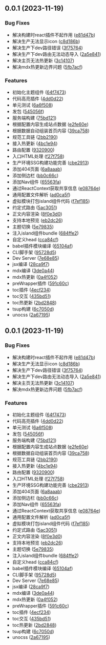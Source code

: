 ## 0.0.1 (2023-11-19)


### Bug Fixes

* 解决构建时react插件不起作用 ([e81d47b](https://github.com/loomou/island-press/commit/e81d47bd4fb7662b2cbc99fd31fe8b002ab8db3b))
* 解决生产无法显示icon ([c8d186b](https://github.com/loomou/island-press/commit/c8d186b0d4f7396b1be6caf360e1e4a690452477))
* 解决生产下dev路径错误 ([3f75764](https://github.com/loomou/island-press/commit/3f757645f97b32fda6eb9cd1027142737871d570))
* 解决生产下dev路由无法动态导入 ([2a5e841](https://github.com/loomou/island-press/commit/2a5e841972fe310b0ad10222353560488383d7cd))
* 解决主页无法热更新 ([3c14107](https://github.com/loomou/island-press/commit/3c14107a2a8cc41bcc7f1e076c5219e42e940b96))
* 解决mdx热更新边界问题 ([5fb7acf](https://github.com/loomou/island-press/commit/5fb7acfcc98155bc8b71d61e414e945abe0b6bdd))


### Features

* 初始化主题组件 ([64f7473](https://github.com/loomou/island-press/commit/64f74733e0368cb2d7a05b012730145b18f23004))
* 代码高亮插件 ([4dd0d22](https://github.com/loomou/island-press/commit/4dd0d2274a5137bb02ff3661ed85da5dbacc801b))
* 单元测试 ([6a6f508](https://github.com/loomou/island-press/commit/6a6f5088c1adf9c40a85e6de29ce8fd292af612c))
* 发包 ([545056f](https://github.com/loomou/island-press/commit/545056f2de3da963a7b4861817dad755d84d5a49))
* 服务端构建 ([75bd121](https://github.com/loomou/island-press/commit/75bd121e805b24a9f5f20dac6f3fbe4feb7bc65d))
* 根据配置内容生成站点数据 ([e2fe60e](https://github.com/loomou/island-press/commit/e2fe60eb65da9901125ea97bd34a453110eb5a99))
* 根据数据自动组装首页内容 ([39ca758](https://github.com/loomou/island-press/commit/39ca758cc6105819f5477a7e6209d6d0cebdcc72))
* 规范工具链 ([2bb2190](https://github.com/loomou/island-press/commit/2bb2190f55ebb27247a241b0b3ebd9703fe62823))
* 接入热更新 ([4bc1e94](https://github.com/loomou/island-press/commit/4bc1e94dec4227fe14bb07d52e3b7a5a282a357e))
* 路由配置 ([9320900](https://github.com/loomou/island-press/commit/932090054c385658f15fa34e81e9c4df2b5d4477))
* 入口HTML处理 ([f27f758](https://github.com/loomou/island-press/commit/f27f7587ff2aefc1dd1b9c61ed42daa91b678463))
* 生产环境SSG构建功能完善 ([cbe2913](https://github.com/loomou/island-press/commit/cbe291309da2f3b97356f38e5742b359a48befb4))
* 添加404页面 ([6a8aaab](https://github.com/loomou/island-press/commit/6a8aaaba8a282155c760284558a1fd58ca79a706))
* 添加侧边栏 ([bb0c66c](https://github.com/loomou/island-press/commit/bb0c66c1b18799b50ee1d6808bfc8f833c68ac1e))
* 添加Nav组件 ([65563fa](https://github.com/loomou/island-press/commit/65563fadcd29386fc5ed5475e7c11b848a3e43b9))
* 通过ReactContext获取共享信息 ([e08764e](https://github.com/loomou/island-press/commit/e08764e7fe0a12ec7edff7cb9af9b03198d2a2cb))
* 通用配置文件解析 ([ad0ca5f](https://github.com/loomou/island-press/commit/ad0ca5fcb39f9f1c957fe998a563d0ecf1ccdc01))
* 虚拟模块打包island组件代码 ([f7ef185](https://github.com/loomou/island-press/commit/f7ef1855dc9c8350353afe41074e3cee6859ec5f))
* 约定式路由 ([5ac3051](https://github.com/loomou/island-press/commit/5ac30515a0b31a21d21f8224bbdf63700be5a9c4))
* 正文内容渲染 ([8f0e3d0](https://github.com/loomou/island-press/commit/8f0e3d0fff077604b936eab6dd0f732e7c3ce492))
* 支持本地预览 ([eb2dc26](https://github.com/loomou/island-press/commit/eb2dc26dc5e26ad8b38ca39ffdcf6c96f8637e7a))
* 主题切换 ([5e79835](https://github.com/loomou/island-press/commit/5e79835199fa68fad82d32960bc757567d78fbe9))
* 注入island组件bundle ([684ffe2](https://github.com/loomou/island-press/commit/684ffe2ebde9c90812c09ac97d4253ea52e3b024))
* 自定义head ([cca84cf](https://github.com/loomou/island-press/commit/cca84cf8fbe7a5d9bcff843e5aae2c6cf0027ae8))
* babel插件模块编译 ([65104af](https://github.com/loomou/island-press/commit/65104af42aea5c6908c85ab4c0408a072886aadd))
* CLI脚手架 ([95728d5](https://github.com/loomou/island-press/commit/95728d53d4f19ffa7db0c6b830bbaf2f33943944))
* Dev Server ([7e68e85](https://github.com/loomou/island-press/commit/7e68e85146da1a295f59b2106b16ff476e3f0e04))
* jsx编译 ([28ca9f7](https://github.com/loomou/island-press/commit/28ca9f700fbb16f82a81d6bfa5f92c04dfc0382b))
* mdx编译 ([3de0a44](https://github.com/loomou/island-press/commit/3de0a446de8e04009a3485d87cdcf2420affc7a4))
* mdx热更新 ([0a4f052](https://github.com/loomou/island-press/commit/0a4f052e66b1df9876e7352624db36a0e65e4f8c))
* preWrapper插件 ([591c60c](https://github.com/loomou/island-press/commit/591c60c10c051a3d90c79f707c8502cd945b2f23))
* toc插件 ([4ecf234](https://github.com/loomou/island-press/commit/4ecf234ae49d999d5ab1fbd1014609d1b402a4e8))
* toc交互 ([435bd51](https://github.com/loomou/island-press/commit/435bd51bf703dd20c6b9cc27cfea03a2887be8fd))
* toc热更新 ([2bd2848](https://github.com/loomou/island-press/commit/2bd284805bc223aa7640651de1592d43b7034e00))
* tsup构建 ([6c7050d](https://github.com/loomou/island-press/commit/6c7050de62d672e674e66f62ddaf9d958ff77e97))
* unocss ([2a67195](https://github.com/loomou/island-press/commit/2a671959755154dcaadfe7494db65ede2995fc47))



## 0.0.1 (2023-11-19)


### Bug Fixes

* 解决构建时react插件不起作用 ([e81d47b](https://github.com/loomou/island-press/commit/e81d47bd4fb7662b2cbc99fd31fe8b002ab8db3b))
* 解决生产无法显示icon ([c8d186b](https://github.com/loomou/island-press/commit/c8d186b0d4f7396b1be6caf360e1e4a690452477))
* 解决生产下dev路径错误 ([3f75764](https://github.com/loomou/island-press/commit/3f757645f97b32fda6eb9cd1027142737871d570))
* 解决生产下dev路由无法动态导入 ([2a5e841](https://github.com/loomou/island-press/commit/2a5e841972fe310b0ad10222353560488383d7cd))
* 解决主页无法热更新 ([3c14107](https://github.com/loomou/island-press/commit/3c14107a2a8cc41bcc7f1e076c5219e42e940b96))
* 解决mdx热更新边界问题 ([5fb7acf](https://github.com/loomou/island-press/commit/5fb7acfcc98155bc8b71d61e414e945abe0b6bdd))


### Features

* 初始化主题组件 ([64f7473](https://github.com/loomou/island-press/commit/64f74733e0368cb2d7a05b012730145b18f23004))
* 代码高亮插件 ([4dd0d22](https://github.com/loomou/island-press/commit/4dd0d2274a5137bb02ff3661ed85da5dbacc801b))
* 单元测试 ([6a6f508](https://github.com/loomou/island-press/commit/6a6f5088c1adf9c40a85e6de29ce8fd292af612c))
* 发包 ([545056f](https://github.com/loomou/island-press/commit/545056f2de3da963a7b4861817dad755d84d5a49))
* 服务端构建 ([75bd121](https://github.com/loomou/island-press/commit/75bd121e805b24a9f5f20dac6f3fbe4feb7bc65d))
* 根据配置内容生成站点数据 ([e2fe60e](https://github.com/loomou/island-press/commit/e2fe60eb65da9901125ea97bd34a453110eb5a99))
* 根据数据自动组装首页内容 ([39ca758](https://github.com/loomou/island-press/commit/39ca758cc6105819f5477a7e6209d6d0cebdcc72))
* 规范工具链 ([2bb2190](https://github.com/loomou/island-press/commit/2bb2190f55ebb27247a241b0b3ebd9703fe62823))
* 接入热更新 ([4bc1e94](https://github.com/loomou/island-press/commit/4bc1e94dec4227fe14bb07d52e3b7a5a282a357e))
* 路由配置 ([9320900](https://github.com/loomou/island-press/commit/932090054c385658f15fa34e81e9c4df2b5d4477))
* 入口HTML处理 ([f27f758](https://github.com/loomou/island-press/commit/f27f7587ff2aefc1dd1b9c61ed42daa91b678463))
* 生产环境SSG构建功能完善 ([cbe2913](https://github.com/loomou/island-press/commit/cbe291309da2f3b97356f38e5742b359a48befb4))
* 添加404页面 ([6a8aaab](https://github.com/loomou/island-press/commit/6a8aaaba8a282155c760284558a1fd58ca79a706))
* 添加侧边栏 ([bb0c66c](https://github.com/loomou/island-press/commit/bb0c66c1b18799b50ee1d6808bfc8f833c68ac1e))
* 添加Nav组件 ([65563fa](https://github.com/loomou/island-press/commit/65563fadcd29386fc5ed5475e7c11b848a3e43b9))
* 通过ReactContext获取共享信息 ([e08764e](https://github.com/loomou/island-press/commit/e08764e7fe0a12ec7edff7cb9af9b03198d2a2cb))
* 通用配置文件解析 ([ad0ca5f](https://github.com/loomou/island-press/commit/ad0ca5fcb39f9f1c957fe998a563d0ecf1ccdc01))
* 虚拟模块打包island组件代码 ([f7ef185](https://github.com/loomou/island-press/commit/f7ef1855dc9c8350353afe41074e3cee6859ec5f))
* 约定式路由 ([5ac3051](https://github.com/loomou/island-press/commit/5ac30515a0b31a21d21f8224bbdf63700be5a9c4))
* 正文内容渲染 ([8f0e3d0](https://github.com/loomou/island-press/commit/8f0e3d0fff077604b936eab6dd0f732e7c3ce492))
* 支持本地预览 ([eb2dc26](https://github.com/loomou/island-press/commit/eb2dc26dc5e26ad8b38ca39ffdcf6c96f8637e7a))
* 主题切换 ([5e79835](https://github.com/loomou/island-press/commit/5e79835199fa68fad82d32960bc757567d78fbe9))
* 注入island组件bundle ([684ffe2](https://github.com/loomou/island-press/commit/684ffe2ebde9c90812c09ac97d4253ea52e3b024))
* 自定义head ([cca84cf](https://github.com/loomou/island-press/commit/cca84cf8fbe7a5d9bcff843e5aae2c6cf0027ae8))
* babel插件模块编译 ([65104af](https://github.com/loomou/island-press/commit/65104af42aea5c6908c85ab4c0408a072886aadd))
* CLI脚手架 ([95728d5](https://github.com/loomou/island-press/commit/95728d53d4f19ffa7db0c6b830bbaf2f33943944))
* Dev Server ([7e68e85](https://github.com/loomou/island-press/commit/7e68e85146da1a295f59b2106b16ff476e3f0e04))
* jsx编译 ([28ca9f7](https://github.com/loomou/island-press/commit/28ca9f700fbb16f82a81d6bfa5f92c04dfc0382b))
* mdx编译 ([3de0a44](https://github.com/loomou/island-press/commit/3de0a446de8e04009a3485d87cdcf2420affc7a4))
* mdx热更新 ([0a4f052](https://github.com/loomou/island-press/commit/0a4f052e66b1df9876e7352624db36a0e65e4f8c))
* preWrapper插件 ([591c60c](https://github.com/loomou/island-press/commit/591c60c10c051a3d90c79f707c8502cd945b2f23))
* toc插件 ([4ecf234](https://github.com/loomou/island-press/commit/4ecf234ae49d999d5ab1fbd1014609d1b402a4e8))
* toc交互 ([435bd51](https://github.com/loomou/island-press/commit/435bd51bf703dd20c6b9cc27cfea03a2887be8fd))
* toc热更新 ([2bd2848](https://github.com/loomou/island-press/commit/2bd284805bc223aa7640651de1592d43b7034e00))
* tsup构建 ([6c7050d](https://github.com/loomou/island-press/commit/6c7050de62d672e674e66f62ddaf9d958ff77e97))
* unocss ([2a67195](https://github.com/loomou/island-press/commit/2a671959755154dcaadfe7494db65ede2995fc47))



